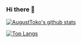 ### Hi there 👋

[![AugustToko's github stats](https://github-readme-stats.vercel.app/api?username=AugustToko&count_private=true&show_icons=true)](https://github.com/AugustToko)

[![Top Langs](https://github-readme-stats.vercel.app/api/top-langs/?username=AugustToko)](https://github.com/AugustToko)
